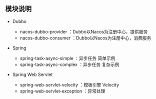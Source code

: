 模块说明
-

- Dubbo
	- nacos-dubbo-provider ：Dubbo以Nacos为注册中心，提供服务
	- nacos-dubbo-consumer ：Dubbo以Nacos为注册中心，消费服务
	
- Spring
	- spring-task-async-simple ：异步任务 简单示例
	- spring-task-async-complex ：异步任务 复杂示例

- Spring Web Servlet
	- spring-web-servlet-velocity ：模板引擎 Velocity
	- spring-web-servlet-exception ：异常处理
